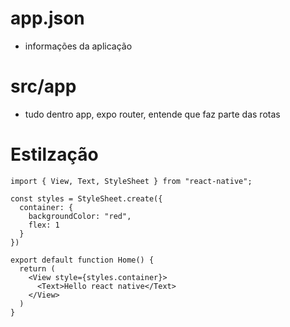 # app.json
- informações da aplicação
# src/app
  - tudo dentro app, expo router, entende que faz parte das rotas


# Estilzação
```tsx
import { View, Text, StyleSheet } from "react-native";

const styles = StyleSheet.create({
  container: {
    backgroundColor: "red",
    flex: 1
  }
})

export default function Home() {
  return (
    <View style={styles.container}>
      <Text>Hello react native</Text>
    </View>
  )
}
```

